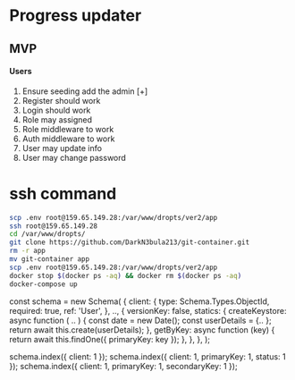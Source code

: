 
# Progress updater

## MVP 

#### Users

1. Ensure seeding add the admin [+]
2. Register should work
3. Login should work
4. Role may assigned 
5. Role middleware to work 
6. Auth middleware to work
7. User may update info
8. User may change password

# ssh command

```bash 
scp .env root@159.65.149.28:/var/www/dropts/ver2/app
ssh root@159.65.149.28
cd /var/www/dropts/
git clone https://github.com/DarkN3bula213/git-container.git
rm -r app
mv git-container app
scp .env root@159.65.149.28:/var/www/dropts/ver2/app
docker stop $(docker ps -aq) && docker rm $(docker ps -aq)
docker-compose up
```

const schema = new Schema<Keystore>(
  {
    client: {
      type: Schema.Types.ObjectId,
      required: true,
      ref: 'User',
    },
  ..,
  {
    versionKey: false,
    statics: {
      createKeystore: async function (
       ..
      ) {
        const date = new Date();
        const userDetails = {..
        };
        return await this.create(userDetails);
      },
      getByKey: async function (key) {
        return await this.findOne({ primaryKey: key });
      },
    },
  },
);

schema.index({ client: 1 });
schema.index({ client: 1, primaryKey: 1, status: 1 });
schema.index({ client: 1, primaryKey: 1, secondaryKey: 1 });
